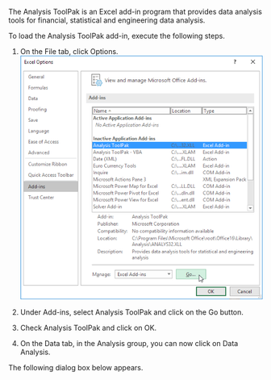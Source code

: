The Analysis ToolPak is an Excel add-in program that provides data analysis tools for financial, statistical and engineering data analysis.

To load the Analysis ToolPak add-in, execute the following steps.

1. On the File tab, click Options.
![click options](pics/install01.png)
2. Under Add-ins, select Analysis ToolPak and click on the Go button.

3. Check Analysis ToolPak and click on OK.

4. On the Data tab, in the Analysis group, you can now click on Data Analysis.

The following dialog box below appears.


